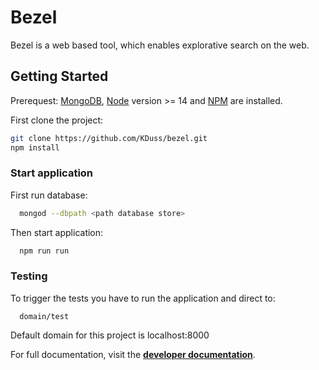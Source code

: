 # Bezel

Bezel is a web based tool, which enables explorative search on the web.


## Getting Started
Prerequest: [MongoDB](https://www.mongodb.com/download-center/community), [Node](https://nodejs.org/en/) version >= 14 and [NPM](https://www.npmjs.com/) are installed.

First clone the project:
```bash
git clone https://github.com/KDuss/bezel.git
npm install
```

### Start application
First run database:
 ```bash
   mongod --dbpath <path database store>
 ```
 Then start application:
 ```bash
   npm run run
 ```
### Testing
To trigger the tests you have to run the application and direct to:
 ```
   domain/test
 ```
Default domain for this project is localhost:8000


For full documentation, visit the **[developer documentation](https://www.algolia.com/doc/api-client/getting-started/install/javascript/)**.




